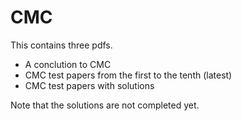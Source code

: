 # CMC
This contains three pdfs.
- A conclution to CMC
- CMC test papers from the first to the tenth (latest)
- CMC test papers with solutions

Note that the solutions are not completed yet.
